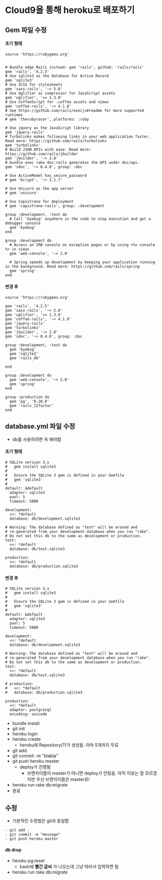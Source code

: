 # Cloud9을 통해 heroku로 배포하기

## Gem 파일 수정
#### 초기 형태
```
source 'https://rubygems.org'


# Bundle edge Rails instead: gem 'rails', github: 'rails/rails'
gem 'rails', '4.2.5'
# Use sqlite3 as the database for Active Record
gem 'sqlite3'
# Use SCSS for stylesheets
gem 'sass-rails', '~> 5.0'
# Use Uglifier as compressor for JavaScript assets
gem 'uglifier', '>= 1.3.0'
# Use CoffeeScript for .coffee assets and views
gem 'coffee-rails', '~> 4.1.0'
# See https://github.com/rails/execjs#readme for more supported runtimes
# gem 'therubyracer', platforms: :ruby

# Use jquery as the JavaScript library
gem 'jquery-rails'
# Turbolinks makes following links in your web application faster. Read more: https://github.com/rails/turbolinks
gem 'turbolinks'
# Build JSON APIs with ease. Read more: https://github.com/rails/jbuilder
gem 'jbuilder', '~> 2.0'
# bundle exec rake doc:rails generates the API under doc/api.
gem 'sdoc', '~> 0.4.0', group: :doc

# Use ActiveModel has_secure_password
# gem 'bcrypt', '~> 3.1.7'

# Use Unicorn as the app server
# gem 'unicorn'

# Use Capistrano for deployment
# gem 'capistrano-rails', group: :development

group :development, :test do
  # Call 'byebug' anywhere in the code to stop execution and get a debugger console
  gem 'byebug'
end

group :development do
  # Access an IRB console on exception pages or by using <%= console %> in views
  gem 'web-console', '~> 2.0'

  # Spring speeds up development by keeping your application running in the background. Read more: https://github.com/rails/spring
  gem 'spring'
end
```

#### 변경 후
```
source 'https://rubygems.org'

gem 'rails', '4.2.5'
gem 'sass-rails', '~> 5.0'
gem 'uglifier', '>= 1.3.0'
gem 'coffee-rails', '~> 4.1.0'
gem 'jquery-rails'
gem 'turbolinks'
gem 'jbuilder', '~> 2.0'
gem 'sdoc', '~> 0.4.0', group: :doc

group :development, :test do
  gem 'byebug'
  gem 'sqlite3'
  gem 'rails_db'

end

group :development do
  gem 'web-console', '~> 2.0'
  gem 'spring'
end

group :production do
  gem 'pg', '0.20.0'
  gem 'rails_12factor'
end
```

## database.yml 파일 수정
  - db를 사용하려면 꼭 해야함
#### 초기 형태
```
# SQLite version 3.x
#   gem install sqlite3
#
#   Ensure the SQLite 3 gem is defined in your Gemfile
#   gem 'sqlite3'
#
default: &default
  adapter: sqlite3
  pool: 5
  timeout: 5000

development:
  <<: *default
  database: db/development.sqlite3

# Warning: The database defined as "test" will be erased and
# re-generated from your development database when you run "rake".
# Do not set this db to the same as development or production.
test:
  <<: *default
  database: db/test.sqlite3

production:
  <<: *default
  database: db/production.sqlite3

```

#### 변경 후
```
# SQLite version 3.x
#   gem install sqlite3
#
#   Ensure the SQLite 3 gem is defined in your Gemfile
#   gem 'sqlite3'
#
default: &default
  adapter: sqlite3
  pool: 5
  timeout: 5000

development:
  <<: *default
  database: db/development.sqlite3

# Warning: The database defined as "test" will be erased and
# re-generated from your development database when you run "rake".
# Do not set this db to the same as development or production.
test:
  <<: *default
  database: db/test.sqlite3

# production:
#   <<: *default
#   database: db/production.sqlite3

production:
  <<: *default
  adapter: postgresql
  encoding: unicode
```

- bundle install
- git init
- heroku login
- heroku create
  - heroku에 Repository(?)가 생성됨. 아마 5개까지 무료
- git add.
- git commit -m "blabla"
- git push heroku master
  - deploy가 진행됨
    - 브랜치이름이 master가 아니면 deploy가 안됬음. 아직 이유는 잘 모르겠지만 우선 브랜치이름은 master로!
- heroku run rake db:migrate
- 완료


## 수정
- 기본적인 수정법은 git과 동일함
```
- git add .
- git commit -m "message"
- git push heroku master
```
#### db drop
- heroku pg:reset
  - bash에 **빨간 글씨** 가 나오는데 그냥 따라서 입력하면 됨
- heroku run rake db:migrate
